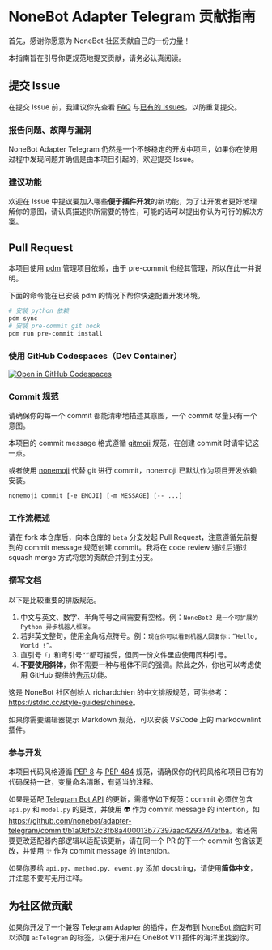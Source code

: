 # NoneBot Adapter Telegram 贡献指南

首先，感谢你愿意为 NoneBot 社区贡献自己的一份力量！

本指南旨在引导你更规范地提交贡献，请务必认真阅读。

## 提交 Issue

在提交 Issue 前，我建议你先查看 [FAQ](./MANUAL.md#FAQ（常见问题解答）) 与[已有的 Issues](https://github.com/nonebot/adapter-telegram/issues)，以防重复提交。

### 报告问题、故障与漏洞

NoneBot Adapter Telegram 仍然是一个不够稳定的开发中项目，如果你在使用过程中发现问题并确信是由本项目引起的，欢迎提交 Issue。

### 建议功能

欢迎在 Issue 中提议要加入哪些**便于插件开发**的新功能，为了让开发者更好地理解你的意图，请认真描述你所需要的特性，可能的话可以提出你认为可行的解决方案。

## Pull Request

本项目使用 [pdm](https://pdm.fming.dev/) 管理项目依赖，由于 pre-commit 也经其管理，所以在此一并说明。

下面的命令能在已安装 pdm 的情况下帮你快速配置开发环境。

```bash
# 安装 python 依赖
pdm sync
# 安装 pre-commit git hook
pdm run pre-commit install
```

### 使用 GitHub Codespaces（Dev Container）

[![Open in GitHub Codespaces](https://github.com/codespaces/badge.svg)](https://github.com/codespaces/new?hide_repo_select=true&ref=beta&repo=370031734)

### Commit 规范

请确保你的每一个 commit 都能清晰地描述其意图，一个 commit 尽量只有一个意图。

本项目的 commit message 格式遵循 [gitmoji](https://gitmoji.dev/) 规范，在创建 commit 时请牢记这一点。

或者使用 [nonemoji](https://github.com/nonebot/nonemoji) 代替 git 进行 commit，nonemoji 已默认作为项目开发依赖安装。

```bash
nonemoji commit [-e EMOJI] [-m MESSAGE] [-- ...]
```

### 工作流概述

请在 fork 本仓库后，向本仓库的 `beta` 分支发起 Pull Request，注意遵循先前提到的 commit message 规范创建 commit。我将在 code review 通过后通过 squash merge 方式将您的贡献合并到主分支。

### 撰写文档

以下是比较重要的排版规范。

1. 中文与英文、数字、半角符号之间需要有空格。例：`NoneBot2 是一个可扩展的 Python 异步机器人框架。`
2. 若非英文整句，使用全角标点符号。例：`现在你可以看到机器人回复你：“Hello, World !”。`
3. 直引号`「」`和弯引号`“”`都可接受，但同一份文件里应使用同种引号。
4. **不要使用斜体**，你不需要一种与粗体不同的强调。除此之外，你也可以考虑使用 GitHub 提供的[告示](https://github.com/community/community/discussions/16925)功能。

这是 NoneBot 社区创始人 richardchien 的中文排版规范，可供参考：<https://stdrc.cc/style-guides/chinese>。

如果你需要编辑器提示 Markdown 规范，可以安装 VSCode 上的 markdownlint 插件。

### 参与开发

本项目代码风格遵循 [PEP 8](https://www.python.org/dev/peps/pep-0008/) 与 [PEP 484](https://www.python.org/dev/peps/pep-0484/) 规范，请确保你的代码风格和项目已有的代码保持一致，变量命名清晰，有适当的注释。

如果是适配 [Telegram Bot API](https://core.telegram.org/bots/api) 的更新，需遵守如下规范：commit 必须仅包含 `api.py` 和 `model.py` 的更改，并使用 :alien: 作为 commit message 的 intention，如 <https://github.com/nonebot/adapter-telegram/commit/b1a06fb2c3fb8a400013b77397aac4293747efba>。若还需要更改适配器内部逻辑以适配该更新，请在同一个 PR 的下一个 commit 包含该更改，并使用 :sparkles: 作为 commit message 的 intention。

如果你要给 `api.py`、`method.py`、`event.py` 添加 docstring，请使用**简体中文**，并注意不要写无用注释。

## 为社区做贡献

如果你开发了一个兼容 Telegram Adapter 的插件，在发布到 [NoneBot 商店](https://v2.nonebot.dev/store)时可以添加 `a:Telegram` 的标签，以便于用户在 OneBot V11 插件的海洋里找到你。
